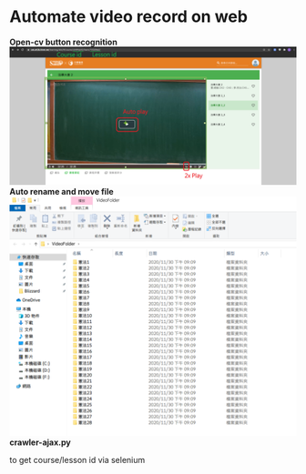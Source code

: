 # Automate video record on web

**Open-cv button recognition**
![demo](demo.png "demo")
**Auto rename and move file**
![demo](folder.png "folder")
**crawler-ajax.py**

to get course/lesson id via selenium
